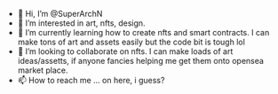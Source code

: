 - 👋 Hi, I’m @SuperArchN
- 👀 I’m interested in art, nfts, design.
- 🌱 I’m currently learning how to create nfts and smart contracts. I can make tons of art and assets easily but the code bit is tough lol
- 💞️ I’m looking to collaborate on nfts. I can make loads of art ideas/assetts, if anyone fancies helping me get them onto opensea market place.
- 📫 How to reach me ... on here, i guess?

<!---
SuperArchN/SuperArchN is a ✨ special ✨ repository because its `README.md` (this file) appears on your GitHub profile.
You can click the Preview link to take a look at your changes.
--->
